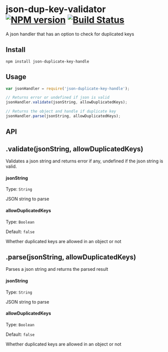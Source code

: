 # json-dup-key-validator [![NPM version](https://img.shields.io/npm/v/json-duplicate-key-handle.svg)](https://www.npmjs.com/package/json-duplicate-key-handle) [![Build Status](https://travis-ci.org/jackyjieliu/json-duplicate-key-handle.svg?branch=master)](https://travis-ci.org/jackyjieliu/json-duplicate-key-handle)

A json handler that has an option to check for duplicated keys

## Install
`npm install json-duplicate-key-handle`
## Usage
```js
var jsonHandler = require('json-duplicate-key-handle');

// Returns error or undefined if json is valid
jsonHandler.validate(jsonString, allowDuplicatedKeys);

// Returns the object and handle if duplicate key
jsonHandler.parse(jsonString, allowDuplicatedKeys);
```
## API
## .validate(jsonString, allowDuplicatedKeys)
Validates a json string and returns error if any, undefined if the json string is valid.
#### jsonString
Type: `String`

JSON string to parse
#### allowDuplicatedKeys
Type: `Boolean`

Default: `false`

Whether duplicated keys are allowed in an object or not

## .parse(jsonString, allowDuplicatedKeys)
Parses a json string and returns the parsed result
#### jsonString
Type: `String`

JSON string to parse
#### allowDuplicatedKeys
Type: `Boolean`

Default: `false`

Whether duplicated keys are allowed in an object or not